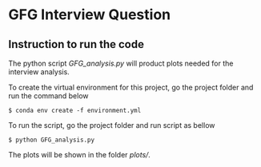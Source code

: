 # GFG Interview Question

## Instruction to run the code

The python script *GFG_analysis.py* will product plots needed
for the interview analysis.

To create the virtual environment for this project, 
go the project folder and run the command below
```
$ conda env create -f environment.yml
```

To run the script, go the project folder and run script as bellow
```ssh
$ python GFG_analysis.py
``` 

The plots will be shown in the folder *plots/*.

